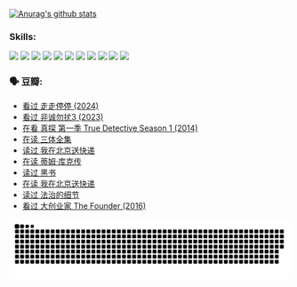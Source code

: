 
[![Anurag's github stats](https://github-readme-stats.vercel.app/api?username=w940853815)](https://github.com/anuraghazra/github-readme-stats)

### Skills:

<code><img height="32" src="https://cdn.jsdelivr.net/npm/simple-icons@v5/icons/python.svg"></code>
<code><img height="32" src="https://cdn.jsdelivr.net/npm/simple-icons@v5/icons/javascript.svg"></code>
<code><img height="32" src="https://cdn.jsdelivr.net/npm/simple-icons@v5/icons/django.svg"></code>
<code><img height="32" src="https://cdn.jsdelivr.net/npm/simple-icons@v5/icons/flask.svg"></code>
<code><img height="32" src="https://cdn.jsdelivr.net/npm/simple-icons@v5/icons/vuetify.svg"></code>
<code><img height="32" src="https://cdn.jsdelivr.net/npm/simple-icons@v5/icons/git.svg"></code>
<code><img height="32" src="https://cdn.jsdelivr.net/npm/simple-icons@v5/icons/docker.svg"></code>
<code><img height="32" src="https://cdn.jsdelivr.net/npm/simple-icons@v5/icons/postgresql.svg"></code>
<code><img height="32" src="https://cdn.jsdelivr.net/npm/simple-icons@v5/icons/elasticsearch.svg"></code>
<code><img height="32" src="https://cdn.jsdelivr.net/npm/simple-icons@v5/icons/macos.svg"></code>
<code><img height="32" src="https://cdn.jsdelivr.net/npm/simple-icons@v5/icons/linux.svg"></code>

### 🗣 豆瓣:

<!-- DOUBAN-ACTIVITIES:START -->
- [看过 走走停停‎ (2024)](https://www.douban.com/people/136069238/status/4684430230/?_i=23558417)
- [看过 非诚勿扰3‎ (2023)](https://www.douban.com/people/136069238/status/4676324100/?_i=23558417)
- [在看 真探 第一季 True Detective Season 1‎ (2014)](https://www.douban.com/people/136069238/status/4673382852/?_i=23558417)
- [在读 三体全集](https://www.douban.com/people/136069238/status/4672842521/?_i=23558417)
- [读过 我在北京送快递](https://www.douban.com/people/136069238/status/4672842036/?_i=23558417)
- [在读 蒂姆·库克传](https://www.douban.com/people/136069238/status/4663517053/?_i=23558417)
- [读过 黑书](https://www.douban.com/people/136069238/status/4663516022/?_i=23558417)
- [在读 我在北京送快递](https://www.douban.com/people/136069238/status/4658098365/?_i=23558417)
- [读过 法治的细节](https://www.douban.com/people/136069238/status/4657347558/?_i=23558418)
- [看过 大创业家 The Founder‎ (2016)](https://www.douban.com/people/136069238/status/4649667693/?_i=23558418)
<!-- DOUBAN-ACTIVITIES:END -->


![Snake animation](https://raw.githubusercontent.com/w940853815/w940853815/output/github-contribution-grid-snake.svg)

<!--
**w940853815/w940853815** is a ✨ _special_ ✨ repository because its `README.md` (this file) appears on your GitHub profile.

Here are some ideas to get you started:

- 🔭 I’m currently working on ...
- 🌱 I’m currently learning ...
- 👯 I’m looking to collaborate on ...
- 🤔 I’m looking for help with ...
- 💬 Ask me about ...
- 📫 How to reach me: ...
- 😄 Pronouns: ...
- ⚡ Fun fact: ...
-->
